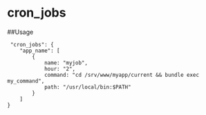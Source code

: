 # cron_jobs

##Usage

     "cron_jobs": {
        "app_name": [
            {
                name: "myjob",
                hour: "2",
                command: "cd /srv/www/myapp/current && bundle exec my_command",
                path: "/usr/local/bin:$PATH"
            }
        ]
    }
